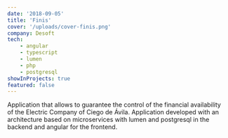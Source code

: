 ```yaml
---
date: '2018-09-05'
title: 'Finis'
cover: '/uploads/cover-finis.png'
company: Desoft
tech:
    - angular
    - typescript
    - lumen
    - php
    - postgresql
showInProjects: true 
featured: false
---
```


Application that allows to guarantee the control of the financial availability of the Electric Company of Ciego de Ávila. Application developed with an architecture based on microservices with lumen and postgresql in the backend and angular for the frontend.  
